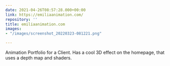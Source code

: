 ```yaml
---
date: 2021-04-26T08:57:28.000+00:00
link: https://emiliaanimation.com/
repository: ''
title: emiliaanimation.com
images:
- "/images/screenshot_20220323-081221.png"

---
```

Animation Portfolio for a Client. Has a cool 3D effect on the homepage, that uses a depth map and shaders.